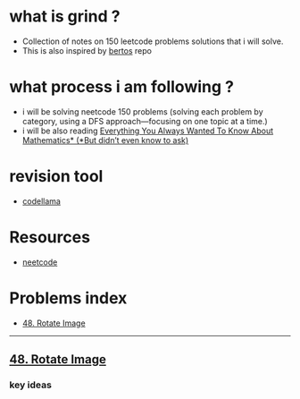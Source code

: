# what is grind ?

- Collection of notes on 150 leetcode problems solutions that i will solve.
- This is also inspired by [bertos](https://github.com/Graffioh/bertos-inferno) repo

# what process i am following ?

- i will be solving neetcode 150 problems (solving each problem by category, using a DFS approach—focusing on one topic at a time.)
- i will be also reading [Everything You Always Wanted To Know About Mathematics* (*But didn’t even know to ask)](https://www.math.cmu.edu/~jmackey/151_128/bws_book.pdf)

# revision tool

- [codellama](https://codellama.dev/problems)

# Resources

- [neetcode](https://www.youtube.com/c/neetcode)

# Problems index

- [48. Rotate Image](#48-rotate-image)

---

## [48. Rotate Image](https://leetcode.com/problems/rotate-image/description/)

### key ideas
